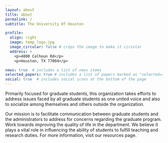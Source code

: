 ```yaml
---
layout: about
title: about
permalink: /
subtitle: The University Of Houston

profile:
  align: right
  image: temp_logo.jpg
  image_circular: false # crops the image to make it circular
  address: >
    <p>4800 Calhoun Rd</p>
    <p>Houston, TX 77004</p>

news: true  # includes a list of news items
selected_papers: true # includes a list of papers marked as "selected={true}"
social: true  # includes social icons at the bottom of the page
---
```


Primarily focused for graduate students, this organization takes efforts to address issues faced by all graduate students as one united voice and also to socialize among themselves and others outside the organization.

Our mission is to facilitate communication between graduate students and the administrators to address for concerns regarding the graduate program. Work towards improving the quality of life in the department. We believe it plays a vital role in influencing the ability of students to fulfill teaching and research duties. For more information, visit our resources page.